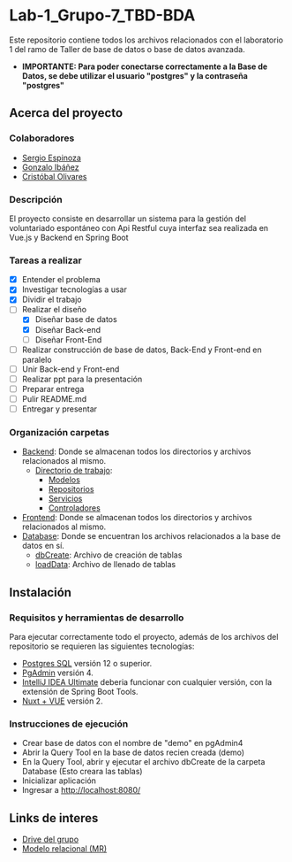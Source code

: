 # Lab-1_Grupo-7_TBD-BDA
Este repositorio contiene todos los archivos relacionados con el laboratorio 1 del ramo de Taller de base de datos o base de datos avanzada.

* **IMPORTANTE: Para poder conectarse correctamente a la Base de Datos, se debe utilizar el usuario "postgres" y la contraseña "postgres"**

## Acerca del proyecto

### Colaboradores
* [Sergio Espinoza](https://github.com/Ch3chS)
* [Gonzalo Ibáñez](https://github.com/Gr3yW0lfChie)
* [Cristóbal Olivares](https://github.com/ToTozudo)

### Descripción
El proyecto consiste en desarrollar un sistema para la gestión del voluntariado espontáneo con Api Restful cuya interfaz sea realizada en Vue.js y Backend en Spring Boot<br>

### Tareas a realizar
- [x] Entender el problema
- [x] Investigar tecnologías a usar
- [x] Dividir el trabajo
- [ ] Realizar el diseño 
  - [x] Diseñar base de datos
  - [x] Diseñar Back-end
  - [ ] Diseñar Front-End
- [ ] Realizar construcción de base de datos, Back-End y Front-end en paralelo
- [ ] Unir Back-end y Front-end
- [ ] Realizar ppt para la presentación
- [ ] Preparar entrega
- [ ] Pulir README.md
- [ ] Entregar y presentar

### Organización carpetas

- [Backend](./Backend/): Donde se almacenan todos los directorios y archivos relacionados al mismo.
  - [Directorio de trabajo](./Backend/src/main/java/com/example/demo/):
    - [Modelos](./Backend/src/main/java/com/example/demo/models/)
    - [Repositorios](./Backend/src/main/java/com/example/demo/repositories/)
    - [Servicios](./Backend/src/main/java/com/example/demo/services/)
    - [Controladores](./Backend/src/main/java/com/example/demo/controllers/)
- [Frontend](./Frontend/): Donde se almacenan todos los directorios y archivos relacionados al mismo.
- [Database](./Database/): Donde se encuentran los archivos relacionados a la base de datos en sí.
  - [dbCreate](./Database/dbCreate.sql): Archivo de creación de tablas
  - [loadData](./Database/loadData.sql): Archivo de llenado de tablas

## Instalación

### Requisitos y herramientas de desarrollo
Para ejecutar correctamente todo el proyecto, además de los archivos del repositorio se requieren las siguientes tecnologías:

* [Postgres SQL](https://www.enterprisedb.com/downloads/postgres-postgresql-downloads) versión 12 o superior. 
* [PgAdmin](https://www.pgadmin.org) versión 4.
* [IntelliJ IDEA Ultimate](https://code.visualstudio.com/download) deberia funcionar con cualquier versión, con la extensión de Spring Boot Tools.
* [Nuxt + VUE](https://nuxtjs.org) versión 2.

### Instrucciones de ejecución
- Crear base de datos con el nombre de "demo" en pgAdmin4
- Abrir la Query Tool en la base de datos recien creada (demo)
- En la Query Tool, abrir y ejecutar el archivo dbCreate de la carpeta Database (Esto creara las tablas)
- Inicializar aplicación
- Ingresar a <a href="http://localhost:8080/">http://localhost:8080/</a>

## Links de interes
- <a href="https://drive.google.com/drive/folders/1aI0BVZKgkPVEpecW9JwqeeAMNqhDOWyL?usp=sharing">Drive del grupo</a>
- <a href="https://lucid.app/lucidchart/87e467c7-6553-432e-9ec1-d4299718d13b/edit?viewport_loc=-530%2C83%2C2742%2C1358%2C0_0&invitationId=inv_78eae510-25d6-4c34-bb0d-1edb538e05ad" target="_blank">Modelo relacional (MR)</a>
